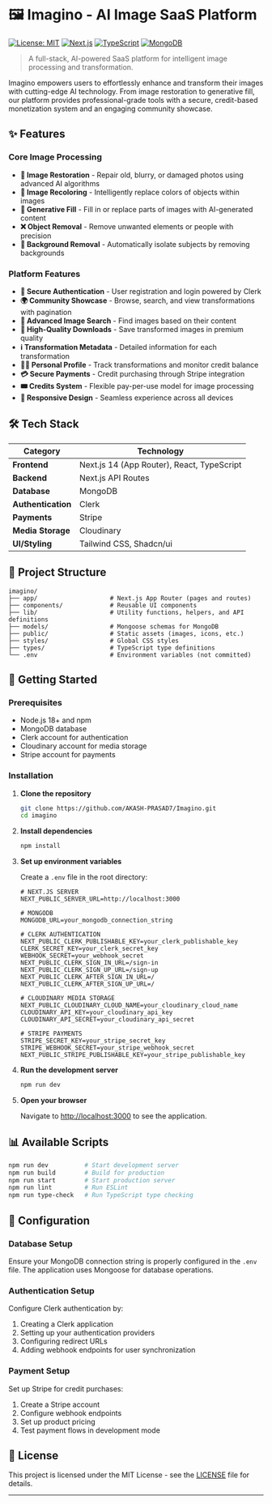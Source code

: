 # 🖼️ Imagino - AI Image SaaS Platform

[![License: MIT](https://img.shields.io/badge/License-MIT-yellow.svg)](https://opensource.org/licenses/MIT)
[![Next.js](https://img.shields.io/badge/Next.js-14-black?logo=next.js)](https://nextjs.org/)
[![TypeScript](https://img.shields.io/badge/TypeScript-007ACC?logo=typescript&logoColor=white)](https://www.typescriptlang.org/)
[![MongoDB](https://img.shields.io/badge/MongoDB-4EA94B?logo=mongodb&logoColor=white)](https://www.mongodb.com/)

> A full-stack, AI-powered SaaS platform for intelligent image processing and transformation.

Imagino empowers users to effortlessly enhance and transform their images with cutting-edge AI technology. From image restoration to generative fill, our platform provides professional-grade tools with a secure, credit-based monetization system and an engaging community showcase.

## ✨ Features

### Core Image Processing

- **🧽 Image Restoration** - Repair old, blurry, or damaged photos using advanced AI algorithms
- **🎨 Image Recoloring** - Intelligently replace colors of objects within images
- **🧠 Generative Fill** - Fill in or replace parts of images with AI-generated content
- **❌ Object Removal** - Remove unwanted elements or people with precision
- **🧼 Background Removal** - Automatically isolate subjects by removing backgrounds

### Platform Features

- **🔐 Secure Authentication** - User registration and login powered by Clerk
- **🌍 Community Showcase** - Browse, search, and view transformations with pagination
- **🔎 Advanced Image Search** - Find images based on their content
- **💾 High-Quality Downloads** - Save transformed images in premium quality
- **ℹ️ Transformation Metadata** - Detailed information for each transformation
- **🧑‍💻 Personal Profile** - Track transformations and monitor credit balance
- **💳 Secure Payments** - Credit purchasing through Stripe integration
- **🎟️ Credits System** - Flexible pay-per-use model for image processing
- **📱 Responsive Design** - Seamless experience across all devices

## 🛠️ Tech Stack

| Category           | Technology                                 |
| ------------------ | ------------------------------------------ |
| **Frontend**       | Next.js 14 (App Router), React, TypeScript |
| **Backend**        | Next.js API Routes                         |
| **Database**       | MongoDB                                    |
| **Authentication** | Clerk                                      |
| **Payments**       | Stripe                                     |
| **Media Storage**  | Cloudinary                                 |
| **UI/Styling**     | Tailwind CSS, Shadcn/ui                    |

## 📁 Project Structure

```
imagino/
├── app/                    # Next.js App Router (pages and routes)
├── components/             # Reusable UI components
├── lib/                    # Utility functions, helpers, and API definitions
├── models/                 # Mongoose schemas for MongoDB
├── public/                 # Static assets (images, icons, etc.)
├── styles/                 # Global CSS styles
├── types/                  # TypeScript type definitions
└── .env                    # Environment variables (not committed)
```

## 🚀 Getting Started

### Prerequisites

- Node.js 18+ and npm
- MongoDB database
- Clerk account for authentication
- Cloudinary account for media storage
- Stripe account for payments

### Installation

1. **Clone the repository**

   ```bash
   git clone https://github.com/AKASH-PRASAD7/Imagino.git
   cd imagino
   ```

2. **Install dependencies**

   ```bash
   npm install
   ```

3. **Set up environment variables**

   Create a `.env` file in the root directory:

   ```env
   # NEXT.JS SERVER
   NEXT_PUBLIC_SERVER_URL=http://localhost:3000

   # MONGODB
   MONGODB_URL=your_mongodb_connection_string

   # CLERK AUTHENTICATION
   NEXT_PUBLIC_CLERK_PUBLISHABLE_KEY=your_clerk_publishable_key
   CLERK_SECRET_KEY=your_clerk_secret_key
   WEBHOOK_SECRET=your_webhook_secret
   NEXT_PUBLIC_CLERK_SIGN_IN_URL=/sign-in
   NEXT_PUBLIC_CLERK_SIGN_UP_URL=/sign-up
   NEXT_PUBLIC_CLERK_AFTER_SIGN_IN_URL=/
   NEXT_PUBLIC_CLERK_AFTER_SIGN_UP_URL=/

   # CLOUDINARY MEDIA STORAGE
   NEXT_PUBLIC_CLOUDINARY_CLOUD_NAME=your_cloudinary_cloud_name
   CLOUDINARY_API_KEY=your_cloudinary_api_key
   CLOUDINARY_API_SECRET=your_cloudinary_api_secret

   # STRIPE PAYMENTS
   STRIPE_SECRET_KEY=your_stripe_secret_key
   STRIPE_WEBHOOK_SECRET=your_stripe_webhook_secret
   NEXT_PUBLIC_STRIPE_PUBLISHABLE_KEY=your_stripe_publishable_key
   ```

4. **Run the development server**

   ```bash
   npm run dev
   ```

5. **Open your browser**

   Navigate to [http://localhost:3000](http://localhost:3000) to see the application.

## 📊 Available Scripts

```bash
npm run dev          # Start development server
npm run build        # Build for production
npm run start        # Start production server
npm run lint         # Run ESLint
npm run type-check   # Run TypeScript type checking
```

## 🔧 Configuration

### Database Setup

Ensure your MongoDB connection string is properly configured in the `.env` file. The application uses Mongoose for database operations.

### Authentication Setup

Configure Clerk authentication by:

1. Creating a Clerk application
2. Setting up your authentication providers
3. Configuring redirect URLs
4. Adding webhook endpoints for user synchronization

### Payment Setup

Set up Stripe for credit purchases:

1. Create a Stripe account
2. Configure webhook endpoints
3. Set up product pricing
4. Test payment flows in development mode

## 📄 License

This project is licensed under the MIT License - see the [LICENSE](LICENSE) file for details.

---
